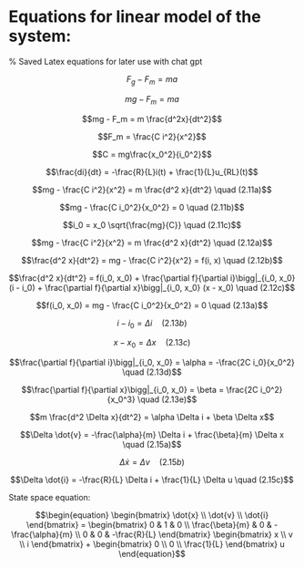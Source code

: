 # Equations for linear model of the system:

% Saved Latex equations for later use with chat gpt
```math
F_g - F_m = ma
```
```math
mg - F_m = ma
```
```math
mg - F_m = m \frac{d^2x}{dt^2}
```
```math
F_m = \frac{C i^2}{x^2}
```
```math
C = mg\frac{x_0^2}{i_0^2}
```
```math
\frac{di}{dt} = -\frac{R}{L}i(t) + \frac{1}{L}u_{RL}(t)
```
```math
mg - \frac{C i^2}{x^2} = m \frac{d^2 x}{dt^2} \quad (2.11a)
```
```math
mg - \frac{C i_0^2}{x_0^2} = 0 \quad (2.11b)
```
```math
i_0 = x_0 \sqrt{\frac{mg}{C}} \quad (2.11c)
```
```math
mg - \frac{C i^2}{x^2} = m \frac{d^2 x}{dt^2} \quad (2.12a)
```
```math
\frac{d^2 x}{dt^2} = mg - \frac{C i^2}{x^2} = f(i, x) \quad (2.12b)
```
```math
\frac{d^2 x}{dt^2} = f(i_0, x_0) + \frac{\partial f}{\partial i}\bigg|_{i_0, x_0} (i - i_0) + \frac{\partial f}{\partial x}\bigg|_{i_0, x_0} (x - x_0) \quad (2.12c)
```
```math
f(i_0, x_0) = mg - \frac{C i_0^2}{x_0^2} = 0 \quad (2.13a)
```
```math
i - i_0 = \Delta i \quad (2.13b)
```
```math
x - x_0 = \Delta x \quad (2.13c)
```
```math
\frac{\partial f}{\partial i}\bigg|_{i_0, x_0} = \alpha = -\frac{2C i_0}{x_0^2} \quad (2.13d)
```
```math
\frac{\partial f}{\partial x}\bigg|_{i_0, x_0} = \beta = \frac{2C i_0^2}{x_0^3} \quad (2.13e)
```
```math
m \frac{d^2 \Delta x}{dt^2} = \alpha \Delta i + \beta \Delta x
```
```math
\Delta \dot{v} = -\frac{\alpha}{m} \Delta i + \frac{\beta}{m} \Delta x \quad (2.15a)
```
```math
\Delta \dot{x} = \Delta v \quad (2.15b)
```
```math
\Delta \dot{i} = -\frac{R}{L} \Delta i + \frac{1}{L} \Delta u \quad (2.15c)
```
State space equation: 
```math
\begin{equation}
\begin{bmatrix}
\dot{x} \\
\dot{v} \\
\dot{i}
\end{bmatrix} = 
\begin{bmatrix}
0 & 1 & 0 \\
\frac{\beta}{m} & 0 & -\frac{\alpha}{m} \\
0 & 0 & -\frac{R}{L}
\end{bmatrix}
\begin{bmatrix}
x \\
v \\
i
\end{bmatrix} + 
\begin{bmatrix}
0 \\
0 \\
\frac{1}{L}
\end{bmatrix} u
\end{equation}
```

